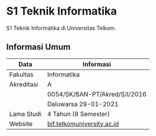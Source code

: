 # S1 Teknik Informatika
S1 Teknik Informatika di Universitas Telkom.

## Informasi Umum
 Data | Informasi |
|-----|-----------|
| Fakultas | Informatika |
| Akreditasi | A |
|            | 0054/SK/BAN-PT/Akred/S/I/2016 |
|            | Daluwarsa 29-01-2021 |
| Lama Studi | 4 Tahun (8 Semester) |
| Website | [bif.telkomuniversity.ac.id](http://bif.telkomuniversity.ac.id/) |
